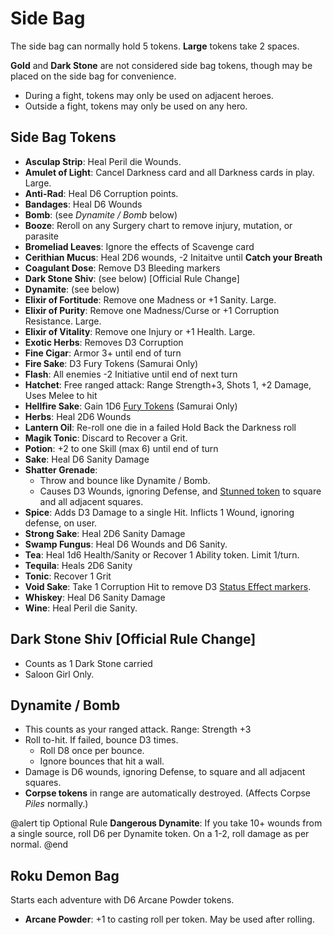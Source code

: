 ﻿# Side Bag

The side bag can normally hold 5 tokens. **Large** tokens take 2 spaces.

**Gold** and **Dark Stone** are not considered side bag tokens, though may be placed on the side bag for convenience.

* During a fight, tokens may only be used on adjacent heroes.
* Outside a fight, tokens may only be used on any hero.

## Side Bag Tokens


* **Asculap Strip**: Heal Peril die Wounds. 
* **Amulet of Light**: Cancel Darkness card and all Darkness cards in play. Large.
* **Anti-Rad**: Heal D6 Corruption points.
* **Bandages**: Heal D6 Wounds
* **Bomb**: (see *Dynamite / Bomb* below)
* **Booze**: Reroll on any Surgery chart to remove injury, mutation, or parasite
* **Bromeliad Leaves**: Ignore the effects of Scavenge card
* **Cerithian Mucus**: Heal 2D6 wounds, -2 Initaitve until **Catch your Breath**
* **Coagulant Dose**: Remove D3 Bleeding markers
* **Dark Stone Shiv**: (see below) [Official Rule Change]
* **Dynamite**: (see below)
* **Elixir of Fortitude**: Remove one Madness or +1 Sanity. Large.
* **Elixir of Purity**: Remove one Madness/Curse or +1 Corruption Resistance. Large.
* **Elixir of Vitality**: Remove one Injury or +1 Health. Large.
* **Exotic Herbs**: Removes D3 Corruption
* **Fine Cigar**: Armor 3+ until end of turn
* **Fire Sake**: D3 Fury Tokens (Samurai Only)
* **Flash**: All enemies -2 Initiative until end of next turn
* **Hatchet**: Free ranged attack: Range Strength+3, Shots 1, +2 Damage, Uses Melee to hit
* **Hellfire Sake**: Gain 1D6 [Fury Tokens](AbilityTokens.htm) (Samurai Only)
* **Herbs**: Heal 2D6 Wounds
* **Lantern Oil**: Re-roll one die in a failed Hold Back the Darkness roll
* **Magik Tonic**: Discard to Recover a Grit.
* **Potion**: +2 to one Skill (max 6) until end of turn
* **Sake**: Heal D6 Sanity Damage
* **Shatter Grenade**: 
  * Throw and bounce like Dynamite / Bomb.
  * Causes D3 Wounds, ignoring Defense, and [Stunned token](Status.htm) to square and all adjacent squares.
* **Spice**: Adds D3 Damage to a single Hit. Inflicts 1 Wound, ignoring defense, on user.
* **Strong Sake**: Heal 2D6 Sanity Damage
* **Swamp Fungus**: Heal D6 Wounds and D6 Sanity.
* **Tea**: Heal 1d6 Health/Sanity or Recover 1 Ability token. Limit 1/turn.
* **Tequila**: Heals 2D6 Sanity
* **Tonic**: Recover 1 Grit
* **Void Sake**: Take 1 Corruption Hit to remove D3 [Status Effect markers](Status.htm). 
* **Whiskey**: Heal D6 Sanity Damage
* **Wine**: Heal Peril die Sanity. 

## Dark Stone Shiv [Official Rule Change]

* Counts as 1 Dark Stone carried
* Saloon Girl Only.

## Dynamite / Bomb

* This counts as your ranged attack. Range: Strength +3
* Roll to-hit. If failed, bounce D3 times. 
  * Roll D8 once per bounce.
  * Ignore bounces that hit a wall.
* Damage is D6 wounds, ignoring Defense, to square and all adjacent squares.
* **Corpse tokens** in range are automatically destroyed. (Affects Corpse *Piles* normally.)

@alert tip
Optional Rule **Dangerous Dynamite**: If you take 10+ wounds from a single source, roll D6 per Dynamite token. On a 1-2, roll damage as per normal.
@end

## Roku Demon Bag

Starts each adventure with D6 Arcane Powder tokens.

* **Arcane Powder**: +1 to casting roll per token. May be used after rolling.

